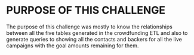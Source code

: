 # PURPOSE OF THIS CHALLENGE

The purpose of this challenge was mostly to know the relationships between all the five tables generated in the crowdfunding ETL and also to generate queries to showing all the contacts and backers for all the live campaigns with the goal amounts remaining for them. 
